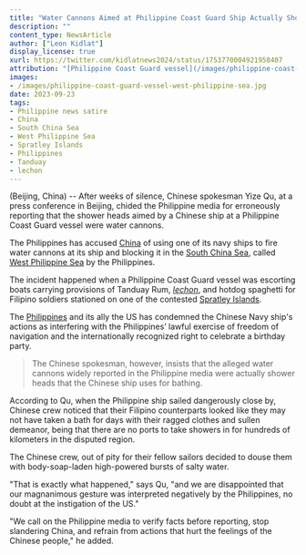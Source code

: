 ```yaml
---
title: "Water Cannons Aimed at Philippine Coast Guard Ship Actually Shower Heads, China Insists"
description: ""
content_type: NewsArticle
author: ["Leon Kidlat"]
display_license: true
xurl: https://twitter.com/kidlatnews2024/status/1753770004921958407
attribution: "[Philippine Coast Guard vessel](/images/philippine-coast-guard-vessel-west-philippine-sea.jpg) photo from [Philippine Information Agency](https://pia.gov.ph/features/2022/12/20/pangarap-ng-mga-mangingisda-ng-la-union-tinupad-ng-bfar) (Public Domain)."
images:
- /images/philippine-coast-guard-vessel-west-philippine-sea.jpg
date: 2023-09-23
tags:
- Philippine news satire
- China
- South China Sea
- West Philippine Sea
- Spratley Islands
- Philippines
- Tanduay
- lechon
---
```

(Beijing, China) -- After weeks of silence, Chinese spokesman Yize Qu, at a press conference in Beijing, chided the Philippine media for erroneously reporting that the shower heads aimed by a Chinese ship at a Philippine Coast Guard vessel were water cannons.

The Philippines has accused [China](/tags/china/) of using one of its navy ships to fire water cannons at its ship and blocking it in the [South China Sea](/tags/south-china-sea/), called [West Philippine Sea](/tags/west-philippine-sea/) by the Philippines.

The incident happened when a Philippine Coast Guard vessel was escorting boats carrying provisions of Tanduay Rum, *[lechon](https://en.wikipedia.org/wiki/Suckling_pig#Latin_countries)*, and hotdog spaghetti for Filipino soldiers stationed on one of the contested [Spratley Islands](/tags/spratley-islands/).

The [Philippines](/tags/philippines/) and its ally the US has condemned the Chinese Navy ship's actions as interfering with the Philippines’ lawful exercise of freedom of navigation and the internationally recognized right to celebrate a birthday party.

>The Chinese spokesman, however, insists that the alleged water cannons widely reported in the Philippine media were actually shower heads that the Chinese ship uses for bathing.

According to Qu, when the Philippine ship sailed dangerously close by, Chinese crew noticed that their Filipino counterparts looked like they may not have taken a bath for days with their ragged clothes and sullen demeanor, being that there are no ports to take showers in for hundreds of kilometers in the disputed region.

The Chinese crew, out of pity for their fellow sailors decided to douse them with body-soap-laden high-powered bursts of salty water. 

"That is exactly what happened," says Qu, "and we are disappointed that our magnanimous gesture was interpreted negatively by the Philippines, no doubt at the instigation of the US."

"We call on the Philippine media to verify facts before reporting, stop slandering China, and refrain from actions that hurt the feelings of the Chinese people," he added.
